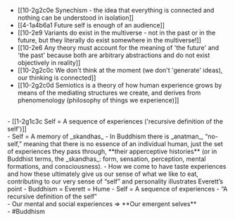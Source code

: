 - [[10-2g2c0e Synechism - the idea that everything is connected and nothing can be understood in isolation]]
- [[4-1a4b6a1 Future self is enough of an audience]]
- [[10-2e9 Variants do exist in the multiverse - not in the past or in the future, but they literally do exist somewhere in the multiverse!]]
- [[10-2e6 Any theory must account for the meaning of 'the future' and 'the past' because both are arbitrary abstractions and do not exist objectively in reality]]
- [[10-2g2c0c We don't think at the moment (we don't 'generate' ideas), our thinking is connected]]
- [[10-2g2c0d Semiotics is a theory of how human experience grows by means of the mediating structures we create, and derives from phenomenology (philosophy of things we experience)]]
<br>
- [[1-2g1c3c Self = A sequence of experiences ('recursive definition of the self')]]
<br>
- Self = A memory of _skandhas_
    - In Buddhism there is _anatman_, “no-self,” meaning that there is no essence of an individual human, just the set of experiences they pass through, **their apperceptive histories** (or in Buddhist terms, the _skandhas_: form, sensation, perception, mental formations, and consciousness).
        - How we come to have taste experiences and how these ultimately give us our sense of what we like to eat, contributing to our very sense of “self” and personality illustrates Everett’s point
            - Buddhism = Everett = Hume
                - Self = A sequence of experiences
                    - “A recursive definition of the self”
<br>
- Our mental and social experiences ⇒ **Our emergent selves**
<br>
- #Buddhism
